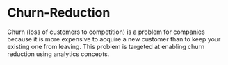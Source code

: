 # Churn-Reduction

Churn (loss of customers to competition) is a problem for companies because it is more expensive to acquire a new customer than to keep your existing one from leaving. This problem is targeted at enabling churn reduction using analytics concepts.
